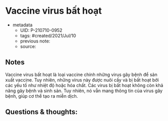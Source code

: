 # Vaccine virus bất hoạt

- metadata
	- UID: P-210710-0952
	- tags: #created/2021/Jul/10
	- previous note: 
	- source: 

## Notes
Vaccine virus bất hoạt là loại vaccine chính những virus gây bệnh để sản xuất vaccine. Tuy nhiên, những virus này được nuôi cấy và bị bất hoạt bởi các yếu tố như nhiệt độ hoặc hóa chất. 
Các virus bị bất hoạt không còn khả năng gây bệnh và sinh sản. Tuy nhiên, nó vẫn mang thông tin của virus gây bệnh, giúp cơ thể tạo ra miễn dịch.

## Questions & thoughts:

